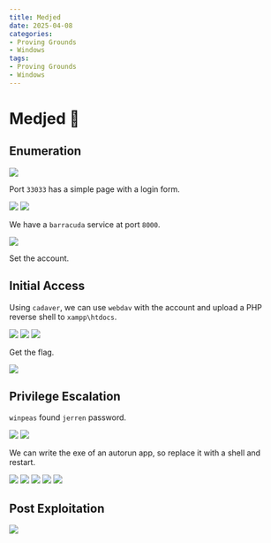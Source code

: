 ```yaml
---
title: Medjed
date: 2025-04-08
categories:
- Proving Grounds
- Windows
tags:
- Proving Grounds
- Windows
---
```



# Medjed 🔸
<!-- more -->

## Enumeration

![](../assets/Pasted%20image%2020250408233009.png)

Port `33033` has a simple page with a login form.

![](../assets/Pasted%20image%2020250408233342.png)
![](../assets/Pasted%20image%2020250408233352.png)

We have a `barracuda` service at port `8000`.

![](../assets/Pasted%20image%2020250408232547.png)

Set the account.

## Initial Access

Using `cadaver`, we can use `webdav` with the account and upload a PHP reverse shell to `xampp\htdocs`.

![](../assets/Pasted%20image%2020250409010423.png)
![](../assets/Pasted%20image%2020250409010434.png)
![](../assets/Pasted%20image%2020250409010448.png)

Get the flag.

![](../assets/Pasted%20image%2020250409010537.png)

## Privilege Escalation

`winpeas` found `jerren` password.

![](../assets/Pasted%20image%2020250409005144.png)
![](../assets/Pasted%20image%2020250409012917.png)

We can write the exe of an autorun app, so replace it with a shell and restart.

![](../assets/Pasted%20image%2020250409013758.png)
![](../assets/Pasted%20image%2020250409013733.png)
![](../assets/Pasted%20image%2020250409013745.png)
![](../assets/Pasted%20image%2020250409013659.png)
![](../assets/Pasted%20image%2020250409013708.png)

## Post Exploitation

![](../assets/Pasted%20image%2020250409013716.png)
